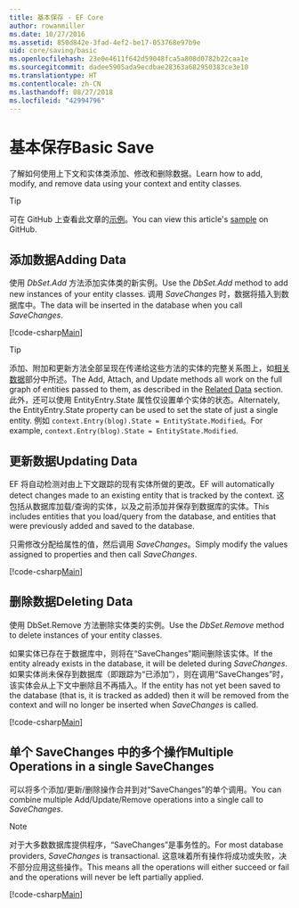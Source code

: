 ```yaml
---
title: 基本保存 - EF Core
author: rowanmiller
ms.date: 10/27/2016
ms.assetid: 850d842e-3fad-4ef2-be17-053768e97b9e
uid: core/saving/basic
ms.openlocfilehash: 23e0e4611f642d59048fca5a808d0782b22caa1e
ms.sourcegitcommit: dadee5905ada9ecdbae28363a682950383ce3e10
ms.translationtype: HT
ms.contentlocale: zh-CN
ms.lasthandoff: 08/27/2018
ms.locfileid: "42994796"
---
```

# <a name="basic-save"></a><span data-ttu-id="aecd0-102">基本保存</span><span class="sxs-lookup"><span data-stu-id="aecd0-102">Basic Save</span></span>

<span data-ttu-id="aecd0-103">了解如何使用上下文和实体类添加、修改和删除数据。</span><span class="sxs-lookup"><span data-stu-id="aecd0-103">Learn how to add, modify, and remove data using your context and entity classes.</span></span>

> [!TIP]  
> <span data-ttu-id="aecd0-104">可在 GitHub 上查看此文章的[示例](https://github.com/aspnet/EntityFramework.Docs/tree/master/samples/core/Saving/Saving/Basics/)。</span><span class="sxs-lookup"><span data-stu-id="aecd0-104">You can view this article's [sample](https://github.com/aspnet/EntityFramework.Docs/tree/master/samples/core/Saving/Saving/Basics/) on GitHub.</span></span>

## <a name="adding-data"></a><span data-ttu-id="aecd0-105">添加数据</span><span class="sxs-lookup"><span data-stu-id="aecd0-105">Adding Data</span></span>

<span data-ttu-id="aecd0-106">使用 *DbSet.Add* 方法添加实体类的新实例。</span><span class="sxs-lookup"><span data-stu-id="aecd0-106">Use the *DbSet.Add* method to add new instances of your entity classes.</span></span> <span data-ttu-id="aecd0-107">调用 *SaveChanges* 时，数据将插入到数据库中。</span><span class="sxs-lookup"><span data-stu-id="aecd0-107">The data will be inserted in the database when you call *SaveChanges*.</span></span>

[!code-csharp[Main](../../../samples/core/Saving/Saving/Basics/Sample.cs#Add)]

> [!TIP]  
> <span data-ttu-id="aecd0-108">添加、附加和更新方法全部呈现在传递给这些方法的实体的完整关系图上，如[相关数据](related-data.md)部分中所述。</span><span class="sxs-lookup"><span data-stu-id="aecd0-108">The Add, Attach, and Update methods all work on the full graph of entities passed to them, as described in the [Related Data](related-data.md) section.</span></span> <span data-ttu-id="aecd0-109">此外，还可以使用 EntityEntry.State 属性仅设置单个实体的状态。</span><span class="sxs-lookup"><span data-stu-id="aecd0-109">Alternately, the EntityEntry.State property can be used to set the state of just a single entity.</span></span> <span data-ttu-id="aecd0-110">例如 `context.Entry(blog).State = EntityState.Modified`。</span><span class="sxs-lookup"><span data-stu-id="aecd0-110">For example, `context.Entry(blog).State = EntityState.Modified`.</span></span>

## <a name="updating-data"></a><span data-ttu-id="aecd0-111">更新数据</span><span class="sxs-lookup"><span data-stu-id="aecd0-111">Updating Data</span></span>

<span data-ttu-id="aecd0-112">EF 将自动检测对由上下文跟踪的现有实体所做的更改。</span><span class="sxs-lookup"><span data-stu-id="aecd0-112">EF will automatically detect changes made to an existing entity that is tracked by the context.</span></span> <span data-ttu-id="aecd0-113">这包括从数据库加载/查询的实体，以及之前添加并保存到数据库的实体。</span><span class="sxs-lookup"><span data-stu-id="aecd0-113">This includes entities that you load/query from the database, and entities that were previously added and saved to the database.</span></span>

<span data-ttu-id="aecd0-114">只需修改分配给属性的值，然后调用 *SaveChanges*。</span><span class="sxs-lookup"><span data-stu-id="aecd0-114">Simply modify the values assigned to properties and then call *SaveChanges*.</span></span>

[!code-csharp[Main](../../../samples/core/Saving/Saving/Basics/Sample.cs#Update)]

## <a name="deleting-data"></a><span data-ttu-id="aecd0-115">删除数据</span><span class="sxs-lookup"><span data-stu-id="aecd0-115">Deleting Data</span></span>

<span data-ttu-id="aecd0-116">使用 DbSet.Remove 方法删除实体类的实例。</span><span class="sxs-lookup"><span data-stu-id="aecd0-116">Use the *DbSet.Remove* method to delete instances of your entity classes.</span></span>

<span data-ttu-id="aecd0-117">如果实体已存在于数据库中，则将在“SaveChanges”期间删除该实体。</span><span class="sxs-lookup"><span data-stu-id="aecd0-117">If the entity already exists in the database, it will be deleted during *SaveChanges*.</span></span> <span data-ttu-id="aecd0-118">如果实体尚未保存到数据库（即跟踪为“已添加”），则在调用“SaveChanges”时，该实体会从上下文中删除且不再插入。</span><span class="sxs-lookup"><span data-stu-id="aecd0-118">If the entity has not yet been saved to the database (that is, it is tracked as added) then it will be removed from the context and will no longer be inserted when *SaveChanges* is called.</span></span>

[!code-csharp[Main](../../../samples/core/Saving/Saving/Basics/Sample.cs#Remove)]

## <a name="multiple-operations-in-a-single-savechanges"></a><span data-ttu-id="aecd0-119">单个 SaveChanges 中的多个操作</span><span class="sxs-lookup"><span data-stu-id="aecd0-119">Multiple Operations in a single SaveChanges</span></span>

<span data-ttu-id="aecd0-120">可以将多个添加/更新/删除操作合并到对“SaveChanges”的单个调用。</span><span class="sxs-lookup"><span data-stu-id="aecd0-120">You can combine multiple Add/Update/Remove operations into a single call to *SaveChanges*.</span></span>

> [!NOTE]  
> <span data-ttu-id="aecd0-121">对于大多数数据库提供程序，“SaveChanges”是事务性的。</span><span class="sxs-lookup"><span data-stu-id="aecd0-121">For most database providers, *SaveChanges* is transactional.</span></span> <span data-ttu-id="aecd0-122">这意味着所有操作将成功或失败，决不部分应用这些操作。</span><span class="sxs-lookup"><span data-stu-id="aecd0-122">This means  all the operations will either succeed or fail and the operations will never be left partially applied.</span></span>

[!code-csharp[Main](../../../samples/core/Saving/Saving/Basics/Sample.cs#MultipleOperations)]
